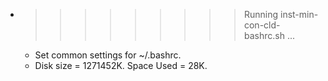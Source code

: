 * >>>>>>>>> Running inst-min-con-cld-bashrc.sh ...
  * Set common settings for ~/.bashrc.
  * Disk size = 1271452K. Space Used = 28K.
